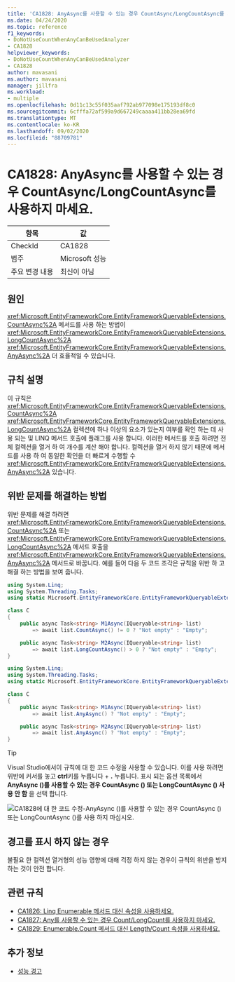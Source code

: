 ```yaml
---
title: 'CA1828: AnyAsync를 사용할 수 있는 경우 CountAsync/LongCountAsync를 사용하지 마세요.'
ms.date: 04/24/2020
ms.topic: reference
f1_keywords:
- DoNotUseCountWhenAnyCanBeUsedAnalyzer
- CA1828
helpviewer_keywords:
- DoNotUseCountWhenAnyCanBeUsedAnalyzer
- CA1828
author: mavasani
ms.author: mavasani
manager: jillfra
ms.workload:
- multiple
ms.openlocfilehash: 0d11c13c55f035aaf792ab977098e175193df8c0
ms.sourcegitcommit: 6cfffa72af599a9d667249caaaa411bb28ea69fd
ms.translationtype: MT
ms.contentlocale: ko-KR
ms.lasthandoff: 09/02/2020
ms.locfileid: "88709781"
---
```

# <a name="ca1828-do-not-use-countasynclongcountasync-when-anyasync-can-be-used"></a>CA1828: AnyAsync를 사용할 수 있는 경우 CountAsync/LongCountAsync를 사용하지 마세요.

|항목|값|
|-|-|
|CheckId|CA1828|
|범주|Microsoft 성능|
|주요 변경 내용|최신이 아님|

## <a name="cause"></a>원인

<xref:Microsoft.EntityFrameworkCore.EntityFrameworkQueryableExtensions.CountAsync%2A> 메서드를 사용 하는 방법이 <xref:Microsoft.EntityFrameworkCore.EntityFrameworkQueryableExtensions.LongCountAsync%2A> <xref:Microsoft.EntityFrameworkCore.EntityFrameworkQueryableExtensions.AnyAsync%2A> 더 효율적일 수 있습니다.

## <a name="rule-description"></a>규칙 설명

이 규칙은 <xref:Microsoft.EntityFrameworkCore.EntityFrameworkQueryableExtensions.CountAsync%2A> <xref:Microsoft.EntityFrameworkCore.EntityFrameworkQueryableExtensions.LongCountAsync%2A> 컬렉션에 하나 이상의 요소가 있는지 여부를 확인 하는 데 사용 되는 및 LINQ 메서드 호출에 플래그를 사용 합니다. 이러한 메서드를 호출 하려면 전체 컬렉션을 열거 하 여 개수를 계산 해야 합니다. 컬렉션을 열거 하지 않기 때문에 메서드를 사용 하 여 동일한 확인을 더 빠르게 수행할 수 <xref:Microsoft.EntityFrameworkCore.EntityFrameworkQueryableExtensions.AnyAsync%2A> 있습니다.

## <a name="how-to-fix-violations"></a>위반 문제를 해결하는 방법

위반 문제를 해결 하려면 <xref:Microsoft.EntityFrameworkCore.EntityFrameworkQueryableExtensions.CountAsync%2A> 또는 <xref:Microsoft.EntityFrameworkCore.EntityFrameworkQueryableExtensions.LongCountAsync%2A> 메서드 호출을 <xref:Microsoft.EntityFrameworkCore.EntityFrameworkQueryableExtensions.AnyAsync%2A> 메서드로 바꿉니다. 예를 들어 다음 두 코드 조각은 규칙을 위반 하 고 해결 하는 방법을 보여 줍니다.

```csharp
using System.Linq;
using System.Threading.Tasks;
using static Microsoft.EntityFrameworkCore.EntityFrameworkQueryableExtensions;

class C
{
    public async Task<string> M1Async(IQueryable<string> list)
        => await list.CountAsync() != 0 ? "Not empty" : "Empty";

    public async Task<string> M2Async(IQueryable<string> list)
        => await list.LongCountAsync() > 0 ? "Not empty" : "Empty";
}
```

```csharp
using System.Linq;
using System.Threading.Tasks;
using static Microsoft.EntityFrameworkCore.EntityFrameworkQueryableExtensions;

class C
{
    public async Task<string> M1Async(IQueryable<string> list)
        => await list.AnyAsync() ? "Not empty" : "Empty";

    public async Task<string> M2Async(IQueryable<string> list)
        => await list.AnyAsync() ? "Not empty" : "Empty";
}
```

> [!TIP]
> Visual Studio에서이 규칙에 대 한 코드 수정을 사용할 수 있습니다. 이를 사용 하려면 위반에 커서를 놓고 **ctrl**키를 누릅니다 + **.** 누릅니다. 표시 되는 옵션 목록에서 **AnyAsync ()를 사용할 수 있는 경우 CountAsync () 또는 LongCountAsync () 사용 안 함** 을 선택 합니다.
>
> ![CA1828에 대 한 코드 수정-AnyAsync ()를 사용할 수 있는 경우 CountAsync () 또는 LongCountAsync ()를 사용 하지 마십시오.](media/ca1828-codefix.png)

## <a name="when-to-suppress-warnings"></a>경고를 표시 하지 않는 경우

불필요 한 컬렉션 열거형의 성능 영향에 대해 걱정 하지 않는 경우이 규칙의 위반을 방지 하는 것이 안전 합니다.

## <a name="related-rules"></a>관련 규칙

- [CA1826: Linq Enumerable 메서드 대신 속성을 사용하세요.](ca1826.md)
- [CA1827: Any를 사용할 수 있는 경우 Count/LongCount를 사용하지 마세요.](ca1827.md)
- [CA1829: Enumerable.Count 메서드 대신 Length/Count 속성을 사용하세요.](ca1829.md)

## <a name="see-also"></a>추가 정보

- [성능 경고](../code-quality/performance-warnings.md)
